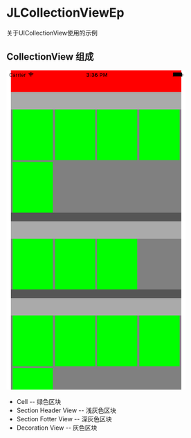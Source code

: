 # JLCollectionViewEp
 关于UICollectionView使用的示例

## CollectionView 组成

![效果图](./JLCollectionViewEp.png)

* Cell                -- 绿色区块
* Section Header View -- 浅灰色区块
* Section Fotter View -- 深灰色区块
* Decoration View     -- 灰色区块
